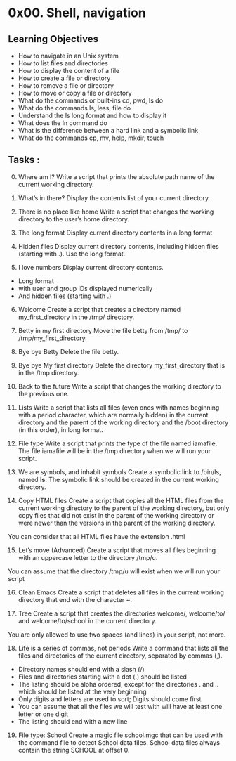 # 0x00. Shell, navigation




## Learning Objectives

* How to navigate in an Unix system
* How to list files and directories
* How to display the content of a file
* How to create a file or directory
* How to remove a file or directory
* How to move or copy a file or directory
* What do the commands or built-ins cd, pwd, ls do
* What do the commands ls, less, file do
* Understand the ls long format and how to display it
* What does the ln command do
* What is the difference between a hard link and a symbolic link
* What do the commands cp, mv, help, mkdir, touch


## Tasks :

0. Where am I?
Write a script that prints the absolute path name of the current working directory.

1. What’s in there?
Display the contents list of your current directory.

2. There is no place like home
Write a script that changes the working directory to the user’s home directory.

3. The long format
Display current directory contents in a long format
 
4. Hidden files
Display current directory contents, including hidden files (starting with .). Use the long format.
 
5. I love numbers
Display current directory contents.

- Long format
- with user and group IDs displayed numerically
- And hidden files (starting with .)

6. Welcome
Create a script that creates a directory named my_first_directory in the /tmp/ directory.
 
7. Betty in my first directory
Move the file betty from /tmp/ to /tmp/my_first_directory.
 
8. Bye bye Betty
Delete the file betty.

9. Bye bye My first directory
Delete the directory my_first_directory that is in the /tmp directory.

10. Back to the future
Write a script that changes the working directory to the previous one.

11. Lists
Write a script that lists all files (even ones with names beginning with a period character, which are normally hidden) in the current directory and the parent of the working directory and the /boot directory (in this order), in long format.

12. File type
Write a script that prints the type of the file named iamafile. The file iamafile will be in the /tmp directory when we will run your script.

13. We are symbols, and inhabit symbols
Create a symbolic link to /bin/ls, named __ls__. The symbolic link should be created in the current working directory.

14. Copy HTML files
Create a script that copies all the HTML files from the current working directory to the parent of the working directory, but only copy files that did not exist in the parent of the working directory or were newer than the versions in the parent of the working directory.

You can consider that all HTML files have the extension .html

15. Let’s move (Advanced)
Create a script that moves all files beginning with an uppercase letter to the directory /tmp/u.

You can assume that the directory /tmp/u will exist when we will run your script

16. Clean Emacs
Create a script that deletes all files in the current working directory that end with the character ~.

17. Tree
Create a script that creates the directories welcome/, welcome/to/ and welcome/to/school in the current directory.

You are only allowed to use two spaces (and lines) in your script, not more.

18. Life is a series of commas, not periods
Write a command that lists all the files and directories of the current directory, separated by commas (,).

- Directory names should end with a slash (/)
- Files and directories starting with a dot (.) should be listed
- The listing should be alpha ordered, except for the directories . and .. which should be listed at the very beginning
- Only digits and letters are used to sort; Digits should come first
- You can assume that all the files we will test with will have at least one letter or one digit
- The listing should end with a new line

19. File type: School
Create a magic file school.mgc that can be used with the command file to detect School data files. School data files always contain the string SCHOOL at offset 0.








